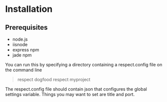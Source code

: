 # Installation
## Prerequisites
- node.js
- iisnode
- express npm
- jade npm

You can run this by specifying a directory containing a respect.config file on the command line

>	respect dogfood
>	respect myproject

The respect.config file should contain json that configures the global settings variable.  Things you may want to set are title and port.
